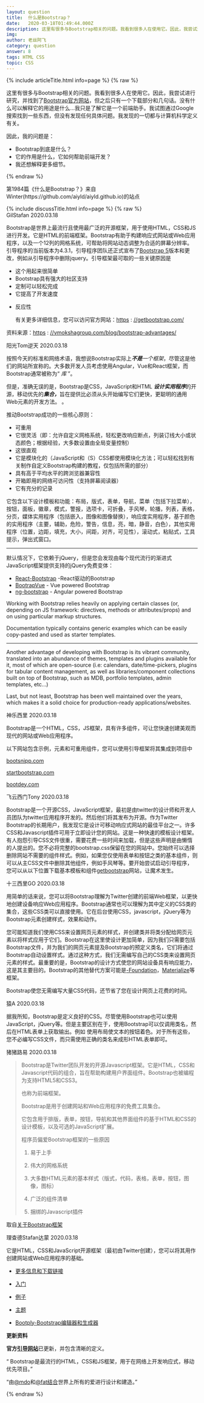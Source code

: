 ```yaml
---
layout: question
title:  什么是Bootstrap？
date:   2020-03-18T01:49:44.000Z
description: 这里有很多与Bootstrap相关的问题。我看到很多人在使用它。因此，我尝试进行研究，并找到了Bootstrap官方网站，但之后只有一个下载部分和几句话。...
img: 
author: 老丝阿飞
category: question
answer: 8
tags: HTML CSS
topic: CSS
---
```

<div class="article-root">
  <div class="article">
    {% include articleTitle.html info=page %}
    {% raw %}
    <div class="article-content"><p><font style="vertical-align: inherit;"><font style="vertical-align: inherit;">这里有很多与Bootstrap相关的问题。</font><font style="vertical-align: inherit;">我看到很多人在使用它。</font><font style="vertical-align: inherit;">因此，我尝试进行研究，并找到了</font></font><a href="http://getbootstrap.com/" rel="noreferrer"><font style="vertical-align: inherit;"><font style="vertical-align: inherit;">Bootstrap官方网站</font></font></a><font style="vertical-align: inherit;"><font style="vertical-align: inherit;">，但之后只有一个下载部分和几句话。</font><font style="vertical-align: inherit;">没有什么可以解释它的用途是什么...我只是了解它是一个前端助手。</font><font style="vertical-align: inherit;">我试图通过Google搜索找到一些东西，但没有发现任何具体问题。</font><font style="vertical-align: inherit;">我发现的一切都与计算机科学定义有关。</font></font></p>

<p><font style="vertical-align: inherit;"><font style="vertical-align: inherit;">因此，我的问题是： </font></font></p>

<ul>
<li><font style="vertical-align: inherit;"><font style="vertical-align: inherit;">Bootstrap到底是什么？</font></font></li>
<li><font style="vertical-align: inherit;"><font style="vertical-align: inherit;">它的作用是什么，它如何帮助前端开发？</font></font></li>
<li><font style="vertical-align: inherit;"><font style="vertical-align: inherit;">我还想解释更多细节。</font></font></li>
</ul></div>
    {% endraw %}
  </div>
  <p class="winter_mark">第1984篇《什么是Bootstrap？》来自Winter(https://github.com/aiyld/aiyld.github.io)的站点</p>
  <div class="discuss-wrapper">
    {% include discussTitle.html info=page %}
    {% raw %}
    <div class="discuss-list">
    <div class="discuss-item">
        <div class="discuss-parent">
          <div class="discuss-meta">
            <span class="discuss-user">GilStafan</span>
            <span class="discuss-time">2020.03.18</span>
          </div>
          <div class="discuss-comment"><p><font style="vertical-align: inherit;"><font style="vertical-align: inherit;">Bootstrap是世界上最流行且使用最广泛的开源框架，用于使用HTML，CSS和JS进行开发。</font><font style="vertical-align: inherit;">它是HTML的前端框架。</font><font style="vertical-align: inherit;">Bootstrap有助于构建响应式网站或Web应用程序，以及一个12列的网格系统，可帮助将网站动态调整为合适的屏幕分辨率。</font><font style="vertical-align: inherit;">引导程序的当前版本为4.3.1，引导程序团队还正式宣布了</font></font><a href="https://themeselection.com/bootstrap-5-release-date-major-updates/" rel="nofollow noreferrer"><font style="vertical-align: inherit;"><font style="vertical-align: inherit;">Bootstrap 5</font></font></a><font style="vertical-align: inherit;"><font style="vertical-align: inherit;">版本和更改，例如从引导程序中删除jquery。</font><font style="vertical-align: inherit;">引导框架最可取的一些关键原因是</font></font></p>

<ul>
<li><font style="vertical-align: inherit;"><font style="vertical-align: inherit;">这个用起来很简单</font></font></li>
<li><font style="vertical-align: inherit;"><font style="vertical-align: inherit;">Bootstrap具有强大的社区支持</font></font></li>
<li><font style="vertical-align: inherit;"><font style="vertical-align: inherit;">定制可以轻松完成</font></font></li>
<li><font style="vertical-align: inherit;"><font style="vertical-align: inherit;">它提高了开发速度</font></font></li>
<li><p><font style="vertical-align: inherit;"><font style="vertical-align: inherit;">反应性</font></font></p>

<p><font style="vertical-align: inherit;"><font style="vertical-align: inherit;">有关更多详细信息，您可以访问官方网站：</font><a href="https://getbootstrap.com/" rel="nofollow noreferrer"><font style="vertical-align: inherit;">https</font></a><font style="vertical-align: inherit;"> : </font></font><a href="https://getbootstrap.com/" rel="nofollow noreferrer"><font style="vertical-align: inherit;"><font style="vertical-align: inherit;">//getbootstrap.com/</font></font></a></p></li>
</ul>

<p><font style="vertical-align: inherit;"><font style="vertical-align: inherit;">资料来源：</font><a href="https://vmokshagroup.com/blog/bootstrap-advantages/" rel="nofollow noreferrer"><font style="vertical-align: inherit;">https</font></a><font style="vertical-align: inherit;"> : </font></font><a href="https://vmokshagroup.com/blog/bootstrap-advantages/" rel="nofollow noreferrer"><font style="vertical-align: inherit;"><font style="vertical-align: inherit;">//vmokshagroup.com/blog/bootstrap-advantages/</font></font></a></p></div>
        </div></div><div class="discuss-item">
        <div class="discuss-parent">
          <div class="discuss-meta">
            <span class="discuss-user">阳光Tom逆天</span>
            <span class="discuss-time">2020.03.18</span>
          </div>
          <div class="discuss-comment"><p><font style="vertical-align: inherit;"><font style="vertical-align: inherit;">按照今天的标准和网络术语，我想说Bootstrap实际上</font></font><strong><em><font style="vertical-align: inherit;"><font style="vertical-align: inherit;">不是</font></font></em></strong><em><font style="vertical-align: inherit;"><font style="vertical-align: inherit;">一个框架</font></font></em><font style="vertical-align: inherit;"><font style="vertical-align: inherit;">，尽管这是他们的网站所宣称的。</font><font style="vertical-align: inherit;">大多数开发人员考虑使用Angular，Vue和React框架，而Bootstrap通常被称为“ </font></font><em><font style="vertical-align: inherit;"><font style="vertical-align: inherit;">库</font></font></em><font style="vertical-align: inherit;"><font style="vertical-align: inherit;"> ”。</font></font></p>

<p><font style="vertical-align: inherit;"><font style="vertical-align: inherit;">但是，准确无误的是，Bootstrap是</font><font style="vertical-align: inherit;">CSS，JavaScript和HTML </font><strong><em><font style="vertical-align: inherit;">设计实用程序</font></em></strong><font style="vertical-align: inherit;">的开源，移动优先的</font></font><strong><em><font style="vertical-align: inherit;"><font style="vertical-align: inherit;">集合，</font></font></em></strong><font style="vertical-align: inherit;"><font style="vertical-align: inherit;">旨在提供比必须从头开始编写它们更快，更聪明的通用Web元素的开发方法。 。</font></font><strong><em><font style="vertical-align: inherit;"></font></em></strong><font style="vertical-align: inherit;"></font></p>

<p><font style="vertical-align: inherit;"><font style="vertical-align: inherit;">推动Bootstrap成功的一些核心原则：</font></font></p>

<ul>
<li><font style="vertical-align: inherit;"><font style="vertical-align: inherit;">可重用</font></font></li>
<li><font style="vertical-align: inherit;"><font style="vertical-align: inherit;">它很灵活（即：允许自定义网格系统，轻松更改响应断点，列装订线大小或状态颜色；根据经验，大多数设置由全局变量控制）</font></font></li>
<li><font style="vertical-align: inherit;"><font style="vertical-align: inherit;">这很直观</font></font></li>
<li><font style="vertical-align: inherit;"><font style="vertical-align: inherit;">它是模块化的（JavaScript和（S）CSS都使用模块化方法；可以轻松找到有关制作自定义Bootstrap构建的教程，仅包括所需的部分）</font></font></li>
<li><font style="vertical-align: inherit;"><font style="vertical-align: inherit;">具有高于平均水平的跨浏览器兼容性</font></font></li>
<li><font style="vertical-align: inherit;"><font style="vertical-align: inherit;">开箱即用的网络可访问性（支持屏幕阅读器）</font></font></li>
<li><font style="vertical-align: inherit;"><font style="vertical-align: inherit;">它有充分的记录</font></font></li>
</ul>

<p><font style="vertical-align: inherit;"><font style="vertical-align: inherit;">它包含以下设计模板和功能：布局，版式，表单，导航，菜单（包括下拉菜单），按钮，面板，徽章，模式，警报，选项卡，可折叠，手风琴，轮播，列表，表格，分页，媒体实用程序（包括嵌入，图像和图像替换），响应度实用程序，基于颜色的实用程序（主要，辅助，危险，警告，信息，亮，暗，静音，白色），其他实用程序（位置，边距，填充，大小，间距，对齐，可见性），滚动式，粘贴式，工具提示，弹出式窗口。</font></font></p>

<hr>

<p><font style="vertical-align: inherit;"><font style="vertical-align: inherit;">默认情况下，它依赖于jQuery，但是您会发现由每个现代流行的渐进式JavaScript框架提供支持的jQuery免费变体： </font></font></p>

<ul>
<li><a href="https://react-bootstrap.github.io/" rel="nofollow noreferrer"><font style="vertical-align: inherit;"><font style="vertical-align: inherit;">React-Bootstrap</font></font></a><font style="vertical-align: inherit;"><font style="vertical-align: inherit;"> -React驱动的Bootstrap</font></font></li>
<li><a href="https://bootstrap-vue.js.org/" rel="nofollow noreferrer">BootrapVue</a> - Vue powered Bootstrap</li>
<li><a href="https://ng-bootstrap.github.io/#/home" rel="nofollow noreferrer">ng-bootstrap</a> - Angular powered Bootstrap</li>
</ul>

<p>Working with Bootstrap relies heavily on applying certain classes (or, depending on JS framework: directives, methods or attributes/props) and on using particular markup structures. </p>

<p>Documentation typically contains generic examples which can be easily copy-pasted and used as starter templates.</p>

<hr>

<p>Another advantage of developing with Bootstrap is its vibrant community, translated into an abundance of themes, templates and plugins available for it, most of which are open-source (i.e: calendars, date/time-pickers, plugins for tabular content management, as well as libraries/component collections built on top of Bootstrap, such as MDB, portfolio templates, admin templates, etc...)</p>

<p>Last, but not least, Bootstrap has been well maintained over the years, which makes it a solid choice for production-ready applications/websites.</p></div>
        </div></div><div class="discuss-item">
        <div class="discuss-parent">
          <div class="discuss-meta">
            <span class="discuss-user">神乐西里</span>
            <span class="discuss-time">2020.03.18</span>
          </div>
          <div class="discuss-comment"><p><font style="vertical-align: inherit;"><font style="vertical-align: inherit;">Bootstrap是一个HTML，CSS，JS框架，具有许多组件，可让您快速创建美观而现代的网站或Web应用程序。 </font></font></p>

<p><font style="vertical-align: inherit;"><font style="vertical-align: inherit;">以下网站包含示例，元素和可重用组件，您可以使用引导框架将其集成到项目中</font></font></p>

<p><a href="https://bootsnipp.com" rel="nofollow noreferrer"><font style="vertical-align: inherit;"><font style="vertical-align: inherit;">bootsnipp.com</font></font></a></p>

<p><a href="https://startbootstrap.com/snippets/" rel="nofollow noreferrer"><font style="vertical-align: inherit;"><font style="vertical-align: inherit;">startbootstrap.com</font></font></a></p>

<p><a href="https://www.bootdey.com/" rel="nofollow noreferrer"><font style="vertical-align: inherit;"><font style="vertical-align: inherit;">bootdey.com</font></font></a></p></div>
        </div></div><div class="discuss-item">
        <div class="discuss-parent">
          <div class="discuss-meta">
            <span class="discuss-user">飞云西门Tony</span>
            <span class="discuss-time">2020.03.18</span>
          </div>
          <div class="discuss-comment"><p><font style="vertical-align: inherit;"><font style="vertical-align: inherit;">Bootstrap是一个开源CSS，JavaScript框架，最初是由twitter的设计师和开发人员团队为twitter应用程序开发的。</font><font style="vertical-align: inherit;">然后他们将其发布为开源。</font><font style="vertical-align: inherit;">作为Twitter Bootstrap的长期用户，我发现它是设计可移动响应式网站的最佳平台之一。</font><font style="vertical-align: inherit;">许多CSS和Javascript插件可用于立即设计您的网站。</font><font style="vertical-align: inherit;">这是一种快速的模板设计框架。</font><font style="vertical-align: inherit;">有人抱怨引导CSS文件很重，需要花费一些时间来加载，但是这些声明是由懒惰的人提出的。</font><font style="vertical-align: inherit;">您不必将完整的bootstrap.css保留在您的网站中。</font><font style="vertical-align: inherit;">您始终可以选择删除网站不需要的组件样式。</font><font style="vertical-align: inherit;">例如，</font><font style="vertical-align: inherit;">如果您仅使用表单和按钮之类的基本组件，则可以从主CSS文件中删除其他组件，例如手风琴等。</font><font style="vertical-align: inherit;">要开始尝试启动引导程序，您可以从以下位置下载基本模板和组件</font></font><a href="http://getbootstrap.com/getting-started/" rel="noreferrer"><font style="vertical-align: inherit;"><font style="vertical-align: inherit;">getbootstrap</font></font></a><font style="vertical-align: inherit;"><font style="vertical-align: inherit;">网站，让魔术发生。</font></font></p></div>
        </div></div><div class="discuss-item">
        <div class="discuss-parent">
          <div class="discuss-meta">
            <span class="discuss-user">十三西里GO</span>
            <span class="discuss-time">2020.03.18</span>
          </div>
          <div class="discuss-comment"><p><font style="vertical-align: inherit;"><font style="vertical-align: inherit;">用简单的话来说，您可以将Bootstrap理解为Twitter创建的前端Web框架，以更快地创建设备响应Web应用程序。</font><font style="vertical-align: inherit;">Bootstrap通常也可以理解为其中定义的CSS类的集合，这些CSS类可以直接使用。</font><font style="vertical-align: inherit;">它在后台使用CSS，javascript，jQuery等为Bootstrap元素创建样式，效果和动作。</font></font></p>

<p><font style="vertical-align: inherit;"><font style="vertical-align: inherit;">您可能知道我们使用CSS来设置网页元素的样式，并创建类并将类分配给网页元素以将样式应用于它们。</font><font style="vertical-align: inherit;">Bootstrap在这里使设计更加简单，因为我们只需要包括Bootstrap文件，并为我们的网页元素提及Bootstrap的预定义类名，它们将通过Bootstrap自动设置样式。</font><font style="vertical-align: inherit;">通过这种方式，我们无需编写自己的CSS类来设置网页元素的样式。</font><font style="vertical-align: inherit;">最重要的是，Bootstrap的设计方式使您的网站设备具有响应能力，这是其主要目的。</font><font style="vertical-align: inherit;">Bootstrap的其他替代方案可能是</font></font><a href="https://foundation.zurb.com/" rel="nofollow noreferrer"><font style="vertical-align: inherit;"><font style="vertical-align: inherit;">-Foundation</font></font></a><font style="vertical-align: inherit;"><font style="vertical-align: inherit;">，</font></font><a href="http://materializecss.com/" rel="nofollow noreferrer"><font style="vertical-align: inherit;"><font style="vertical-align: inherit;">Materialize</font></font></a><font style="vertical-align: inherit;"><font style="vertical-align: inherit;">等框架。</font></font></p>

<p><font style="vertical-align: inherit;"><font style="vertical-align: inherit;">Bootstrap使您无需编写大量CSS代码，还节省了您在设计网页上花费的时间。 </font></font></p></div>
        </div></div><div class="discuss-item">
        <div class="discuss-parent">
          <div class="discuss-meta">
            <span class="discuss-user">猿A</span>
            <span class="discuss-time">2020.03.18</span>
          </div>
          <div class="discuss-comment"><p><font style="vertical-align: inherit;"><font style="vertical-align: inherit;">据我所知，Bootstrap是定义良好的CSS。</font><font style="vertical-align: inherit;">尽管使用Bootstrap也可以使用JavaScript，jQuery等。但是主要区别在于，使用Bootstrap可以仅调用类名，然后在HTML表单上获取输出。</font><font style="vertical-align: inherit;">例如 </font><font style="vertical-align: inherit;">使用布局使文本的按钮着色。</font><font style="vertical-align: inherit;">对于所有这些，您不必编写CSS文件，而只需使用正确的类名来成形HTML表单即可。</font></font></p></div>
        </div></div><div class="discuss-item">
        <div class="discuss-parent">
          <div class="discuss-meta">
            <span class="discuss-user">猪猪路易</span>
            <span class="discuss-time">2020.03.18</span>
          </div>
          <div class="discuss-comment"><blockquote>
  <p><font style="vertical-align: inherit;"><font style="vertical-align: inherit;">Bootstrap是Twitter团队开发的开源Javascript框架。</font><font style="vertical-align: inherit;">它是HTML，CSS和Javascript代码的组合，旨在帮助构建用户界面组件。</font><font style="vertical-align: inherit;">Bootstrap也被编程为支持HTML5和CSS3。</font></font></p>
  
  <p><font style="vertical-align: inherit;"><font style="vertical-align: inherit;">也称为前端框架。</font></font></p>
  
  <p><font style="vertical-align: inherit;"><font style="vertical-align: inherit;">Bootstrap是用于创建网站和Web应用程序的免费工具集合。</font></font></p>
  
  <p><font style="vertical-align: inherit;"><font style="vertical-align: inherit;">它包含用于排版，表单，按钮，导航和其他界面组件的基于HTML和CSS的设计模板，以及可选的JavaScript扩展。</font></font></p>
  
  <p><font style="vertical-align: inherit;"><font style="vertical-align: inherit;">程序员偏爱Bootstrap框架的一些原因</font></font></p>
  
  <ol>
  <li><p><font style="vertical-align: inherit;"><font style="vertical-align: inherit;">易于上手</font></font></p></li>
  <li><p><font style="vertical-align: inherit;"><font style="vertical-align: inherit;">伟大的网格系统</font></font></p></li>
  <li><p><font style="vertical-align: inherit;"><font style="vertical-align: inherit;">大多数HTML元素的基本样式（版式，代码，表格，表单，按钮，图像，图标）</font></font></p></li>
  <li><p><font style="vertical-align: inherit;"><font style="vertical-align: inherit;">广泛的组件清单</font></font></p></li>
  <li><p><font style="vertical-align: inherit;"><font style="vertical-align: inherit;">捆绑的Javascript插件</font></font></p></li>
  </ol>
</blockquote>

<p><font style="vertical-align: inherit;"><font style="vertical-align: inherit;">取自</font></font><a href="http://www.queryhome.com/51419/about-bootstrap-framework" rel="noreferrer"><font style="vertical-align: inherit;"><font style="vertical-align: inherit;">关于Bootstrap框架</font></font></a></p></div>
        </div></div><div class="discuss-item">
        <div class="discuss-parent">
          <div class="discuss-meta">
            <span class="discuss-user">理查德Stafan达蒙</span>
            <span class="discuss-time">2020.03.18</span>
          </div>
          <div class="discuss-comment"><p><font style="vertical-align: inherit;"><font style="vertical-align: inherit;">它是HTML，CSS和JavaScript开源框架（最初由Twitter创建），您可以将其用作创建网站或Web应用程序的基础。 </font></font></p>

<ul>
<li><p><a href="https://stackoverflow.com/tags/twitter-bootstrap/info"><font style="vertical-align: inherit;"><font style="vertical-align: inherit;">更多信息和下载链接</font></font></a></p></li>
<li><p><a href="http://getbootstrap.com/getting-started/" rel="noreferrer"><font style="vertical-align: inherit;"><font style="vertical-align: inherit;">入门</font></font></a></p></li>
<li><p><a href="http://bootsnipp.com/" rel="noreferrer"><font style="vertical-align: inherit;"><font style="vertical-align: inherit;">例子</font></font></a></p></li>
<li><p><a href="http://bootswatch.com/" rel="noreferrer"><font style="vertical-align: inherit;"><font style="vertical-align: inherit;">主题</font></font></a></p></li>
<li><p><a href="http://www.bootply.com/" rel="noreferrer"><font style="vertical-align: inherit;"><font style="vertical-align: inherit;">Bootply-Bootstrap编辑器和生成器</font></font></a></p></li>
</ul>

<p><strong><font style="vertical-align: inherit;"><font style="vertical-align: inherit;">更新资料</font></font></strong></p>

<p><strong><font style="vertical-align: inherit;"><font style="vertical-align: inherit;">官方</font></font><a href="http://getbootstrap.com/" rel="noreferrer"><font style="vertical-align: inherit;"><font style="vertical-align: inherit;">引导网站</font></font></a></strong><font style="vertical-align: inherit;"><font style="vertical-align: inherit;">已更新，并包含清晰的定义。</font></font></p>

<p><font style="vertical-align: inherit;"><font style="vertical-align: inherit;">“ Bootstrap是最流行的HTML，CSS和JS框架，用于在网络上开发响应式，移动优先项目。”</font></font></p>

<p><font style="vertical-align: inherit;"><font style="vertical-align: inherit;">“由</font></font><a href="https://twitter.com/mdo" rel="noreferrer"><font style="vertical-align: inherit;"><font style="vertical-align: inherit;">@mdo</font></font></a><font style="vertical-align: inherit;"><font style="vertical-align: inherit;">和</font></font><a href="https://twitter.com/fat" rel="noreferrer"><font style="vertical-align: inherit;"><font style="vertical-align: inherit;">@fat结合</font></font></a><font style="vertical-align: inherit;"><font style="vertical-align: inherit;">世界上所有的爱进行设计和建造</font><font style="vertical-align: inherit;">。”</font></font></p></div>
        </div></div>
    </div>
    {% endraw %}
  </div>
<div>
